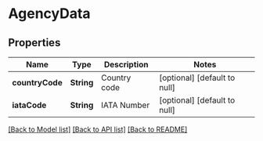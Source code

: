 # AgencyData
## Properties

| Name | Type | Description | Notes |
|------------ | ------------- | ------------- | -------------|
| **countryCode** | **String** | Country code | [optional] [default to null] |
| **iataCode** | **String** | IATA Number | [optional] [default to null] |

[[Back to Model list]](../README.md#documentation-for-models) [[Back to API list]](../README.md#documentation-for-api-endpoints) [[Back to README]](../README.md)

